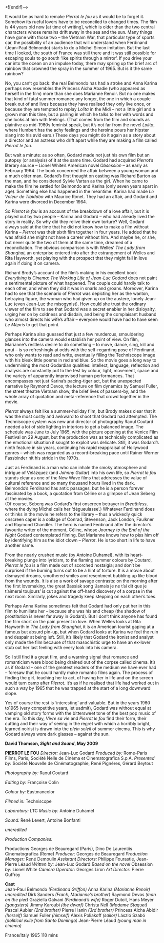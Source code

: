 
<![endif]-->

It would be as hard to remake _Pierrot le fou_ as it would be to forget it. Somehow its rueful lovers have to be reconciled to changed times. The film is 44 years old now [at time of writing], which is older than the two central characters whose remains drift away in the sea and the sun. Many things have gone with those two – the Vietnam War, that particular type of sports car, the possibility of an audience that will understand when Ferdinand (Jean-Paul Belmondo) starts to do a Michel Simon imitation. But the last time I looked, the south of France was still there and it was still possible for escaping souls to go south ‘like spirits through a mirror’. If you drive your car into the ocean on an impulse today, there may spring up the brief arc of rainbow that crowned the spray in the summer of 1965. But is it the same rainbow?

No, you can’t go back: the real Belmondo has had a stroke and Anna Karina perhaps now resembles the Princess Aicha Abadie (who appeared as herself in the film) more than she does Marianne Renoir. But no one makes that kind of fatal summer romance any longer, the one in which a couple break out of and lives because they have realised they only live once, or because they are tempted to replay _Lolita_ in the Midi – not a little girl and a grown man this time, but a pairing in which he talks to her with words and she looks at him with feelings. (That comes from the film and sounds as plaintive as mid-1960s feminist speak, but it’s not far from the novel _Lolita_, where Humbert has the achy feelings and the heroine pours her hipster slang into his avid ears.) These days you might do it again as a story about a director and an actress who drift apart while they are making a film called _Pierrot le fou_.

But wait a minute: as so often, Godard made not just his own film but an autopsy (or analysis) of it at the same time. Godard had acquired _Pierrot_’s literary source – Lionel White’s American novel _Obsession_ – as early as February 1964. The book concerned the affair between a young woman and a much older man. Godard’s first thought on casting was Richard Burton as the man, and he considered Sylvie Vartan as the girl. When he came to make the film he settled for Belmondo and Karina (only seven years apart in age). Something else had happened in the meantime: Karina had made _Le Voleur de Tibidabo_ with Maurice Ronet. They had an affair, and Godard and Karina were divorced in December 1964.

So _Pierrot le fou_ is an account of the breakdown of a love affair, but it is played out by two people – Karina and Godard – who had already lived the story in reality. So why did they relive their own torture? Well, Godard always said at the time that he did not know how to make a film without Karina – _Pierrot_ was their sixth film together in four years. He added that he was afraid she might not have a career without him. And maybe he, or she, but never quite the two of them at the same time, dreamed of a reconciliation. The obvious comparison is with Welles’ _The Lady from Shanghai_, an enterprise entered into after the estrangement of Welles and Rita Hayworth, yet playing with the prospect that they might fall in love again if doing it on camera.

Richard Brody’s account of the film’s making in his excellent book _Everything is Cinema: The Working Life of Jean-Luc Godard_ does not paint a sentimental picture of what happened. The couple could hardly talk to each other, and when they did it was in snarls and groans. Moreover, Karina had to see that the scenario of _Pierrot_ was depicting her as the wanton, betraying figure, the woman who had given up on the austere, lonely Jean-Luc (even Jean-Luc the misogynist). How could she trust the ordinary viewer of the film to see that Godard was a secret enabler in her disloyalty, urging her on by coldness and disdain, and being the complaisant husband who almost directs his wife’s affair – everyone would have had to have seen _Le Mépris_ to get that point.

Perhaps Karina also guessed that just a few murderous, smouldering glances into the camera would establish her point of view. On film, Marianne’s restless desire to do something – to move, dance, sing, kill and pout – is so refreshingly at odds with the self-regarding pose of Ferdinand, who only wants to read and write, eventually filling the Techniscope image with his bleak little poems in red and blue. So the movie goes a long way to undermining the most Godardian qualities: intellect, language, reflection and analysis are constantly put to the test by colour, light, movement, space and the variety of apparently improvised human performances. That encompasses not just Karina’s pacing-tiger act, but the unexpected narrative by Raymond Devos, the lecture on film dynamics by Samuel Fuller, the street theatre Vietnam show, the brief lives of passers-by, and the whole array of quotation and meta-reference that crowd together in the movie.

_Pierrot_ always felt like a summer-holiday film, but Brody makes clear that it was the most costly and awkward to shoot that Godard had attempted. The Techniscope system was new and director of photography Raoul Coutard needed a lot of side lighting in interiors to get a balanced image. The schedule was June to July 1965, with the picture opening at the Venice Film Festival on 29 August, but the production was as technically complicated as the emotional situation it sought to exploit was delicate. Still, it was Godard’s ninth feature in six years, continuing his rapid reappraisal of Hollywood genres – which was regarded as a record-breaking pace until Rainer Werner Fassbinder hit his stride in the 1970s.

Just as Ferdinand is a man who can inhale the smoky atmosphere and intrigue of Velázquez (and _Johnny Guitar_) into his own life, so _Pierrot le fou_ stands clear as one of the New Wave films that addresses the value of cultural reference and so many thousand hours lived in the dark. Belmondo’s Ferdinand has antic passages, but he is a person forever fascinated by a book, a quotation from Céline or a glimpse of Jean Seberg at the movies.  
(Of course, Seberg was Godard’s first onscreen betrayer in _Breathless_, where the dying Michel calls her ‘dégueulasse’.) Whatever Ferdinand does or thinks in the movie he refers to the library – thus a wickedly quick onscreen caper is a collage of Conrad, Stevenson, Jack London, Faulkner and Raymond Chandler. The hero is named Ferdinand after the director’s favourite writer of the moment, Céline, whose _Journey to the End of the Night_ Godard contemplated filming. But Marianne knows how to piss him off by identifying him as the idiot clown – _Pierrot_. He is too short in life to have another name.

From the nearly crushed music (by Antoine Duhamel), with its heart-breaking plunge into lyricism, to the flaming summer colours by Coutard, _Pierrot le fou_ is a film made out of scorched nostalgia; and don’t be surprised if the burning turns out to be a hint of torture. It is a movie about dismayed dreams, smothered smiles and resentment bubbling up like blood from the wounds. It is also a work of savage contrasts: on the morning after the first lovemaking, the great Bassiak song ‘Jamais je ne t’ai dit que je t’aimerai toujours’ is cut against the off-hand discovery of a corpse in the next room. Similarly, jokes and tragedy keep stepping on each other’s toes.

Perhaps Anna Karina sometimes felt that Godard had only put her in this film to humiliate her – because she was his and cheap (the shadow of prostitution is never far away in Godard). But I don’t think anyone has found the film short on the pain present in love. When Welles looks at Rita Hayworth in _The Lady from Shanghai_, it is an American tourist gaping at a famous but absurd pin-up, but when Godard looks at Karina we feel the ruin and despair at being left. Still, it’s likely that Godard the ironist and analyst only made the film because of that masochistic urge to have an ex-lover stub out her last feeling with every look into his camera.

So I still find it a great film, and a warning signal that romance and romanticism were blood being drained out of the corpse called cinema. It’s as if Godard – one of the greatest readers of the medium we have ever had – foresaw that he could hardly make romantic films again. The process of finding the girl, teaching her to act, of having her in life and on the screen would turn camp after _Pierrot_. It’s as if he realised that life had worked out in such a way by 1965 that he was trapped at the start of a long downward slope.

Yes of course the rest is ‘interesting’ and valuable. But in the years 1960 to1965 (very competitive years, let uadmit), Godard was without equal at vamping old story forms with the bittersweet tone of the best pop music of the era. To this day, _Vivre sa vie_ and _Pierrot le fou_ find their form, their cutting and their way of seeing in the regret with which a horribly bright, learned noirist is drawn into the _plein soleil_ of summer cinema. This is why Godard always wore dark glasses – against the sun.

**David Thomson, _Sight and Sound_, May 2009**

**PIERROT LE FOU**
_Director:_ Jean-Luc Godard
_Produced by:_ Rome-Paris Films, Paris, Société Nelle de Cinéma et Cinematografica S.p.A.
_Presented by:_ Société Nouvelle de Cinématographie, René Pignères,
Gérard Beytout

_Photography by:_ Raoul Coutard

_Editing by:_ Françoise Colin

_Colour by:_ Eastmancolor

_Filmed in:_ Techniscope

_Laboratory:_ LTC
_Music by:_ Antoine Duhamel

_Sound:_ René Levert, Antoine Bonfanti

_uncredited_

_Production Companies:_

Productions Georges de Beauregard (Paris), Dino De Laurentiis Cinematografica (Rome)
_Producer:_ Georges de Beauregard
_Production Manager:_ René Demoulin
_Assistant Directors:_ Philippe Fourastie,
Jean-Pierre Léaud
_Written by:_ Jean-Luc Godard
_Based on the novel_ Obsession _by:_
Lionel White
_Camera Operator:_ Georges Liron
_Art Director:_ Pierre Guffroy

**Cast**  
Jean-Paul Belmondo _(Ferdinand Griffon)_
Anna Karina _(Marianne Renoir)_
_uncredited_
Dirk Sanders _(Frank, Marianne’s brother)_
Raymond Devos _(man on the pier)_
Graziella Galvani _(Ferdinand’s wife)_
Roger Dutoit, Hans Meyer _(gangsters)_
Jimmy Karoubi _(the dwarf)_
Christa Nell _(Madame Staquet)_
Pascal Aubier _(2nd brother)_
Pierre Hanin _(3rd brother)_
Princess Aicha Abidir _(herself)_
Samuel Fuller _(himself)_
Alexis Poliakoff _(sailor)_
László Szabó _(political exile from Santo Domingo)_
Jean-Pierre Léaud _(young man in cinema)_

France/Italy 1965
110 mins
<!--stackedit_data:
eyJoaXN0b3J5IjpbLTE1ODM4MTk5OThdfQ==
-->